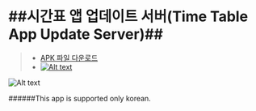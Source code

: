 ##시간표 앱 업데이트 서버(Time Table App Update Server)##
=================
> + [APK 파일 다운로드](https://github.com/imscs21/myclass_timetable/releases/download/3Grade_TimeTable_1.03/3_09_timetable_1.03.apk)
> + [![Alt text](https://developer.android.com/images/brand/en_generic_rgb_wo_60.png "Get it on Google Play")](https://play.google.com/store/apps/details?id=thirdgrade.timetable)

![Alt text](http://cfile30.uf.tistory.com/image/2434F943552A6CF72F034E "미리보기")


######This app is supported only korean.
